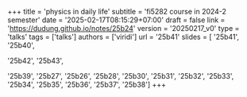 +++
title = 'physics in daily life'
subtitle = 'fi5282 course in 2024-2 semester'
date = '2025-02-17T08:15:29+07:00'
draft = false
link = 'https://dudung.github.io/notes/25b24'
version = '20250217_v0'
type = 'talks'
tags = ['talks']
authors = ['viridi']
url = '25b41'
slides = [
'25b41', '25b40',

'25b42', '25b43',

'25b39', '25b27', '25b26', '25b28', '25b30', '25b31', '25b32', '25b33', '25b34', '25b35', '25b36', '25b37', '25b38']
+++
